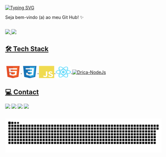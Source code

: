 [![Typing SVG](https://readme-typing-svg.demolab.com?font=Fira+Code&pause=1000&color=F7F7F7&width=435&lines=Ol%C3%A1!+Eu+sou+a+Adriana+Mota+Wutke!+%F0%9F%96%90%F0%9F%8F%BC)](https://git.io/typing-svg)


Seja bem-vindo (a) ao meu Git Hub! ✨ 

##

<div>
  <a href="https://github.com/dricaamw">
  <img height="180em" src="https://github-readme-stats.vercel.app/api/top-langs/?username=dricaamw&hide_title=true&layout=normal&langs_count=16&theme=dracula"/>
  <img height="180em" src="https://github-readme-stats.vercel.app/api?username=dricaamw&hide_title=true&show_icons=true&theme=dracula&include_all_commits=true&count_private=true"/>
</div>

##

## 🛠️ Tech Stack

<div style="display: inline_block"><br>
  <img align="center" alt="Drica-HTML" height="40" width="50" src="https://raw.githubusercontent.com/devicons/devicon/master/icons/html5/html5-original.svg">
  <img align="center" alt="Drica-CSS" height="40" width="50" src="https://raw.githubusercontent.com/devicons/devicon/master/icons/css3/css3-original.svg">
  <img align="center" alt="Drica-Js" height="40" width="50" src="https://raw.githubusercontent.com/devicons/devicon/master/icons/javascript/javascript-plain.svg">
  <img align="center" alt="Drica-React" height="40" width="50" src="https://raw.githubusercontent.com/devicons/devicon/master/icons/react/react-original.svg">  
  <img align="center" alt="Drica-NodeJs" height="40" width="50" src="https://cdn.jsdelivr.net/gh/devicons/devicon@latest/icons/nodejs/nodejs-plain-wordmark.svg">         
</div>  
               
##

## 💻 Contact

<div> 
  <a href="https://www.instagram.com/adrianaamwutke" target="_blank"><img src="https://img.shields.io/badge/-Instagram-%23E4405F?style=for-the-badge&logo=instagram&logoColor=white" target="_blank"></a>
 	<a href="https://discord.gg/9xnqHcat" target="_blank"><img src="https://img.shields.io/badge/Discord-7289DA?style=for-the-badge&logo=discord&logoColor=white" target="_blank"></a> 
  <a href = "mailto:adrianamw.dev@gmail.com"><img src="https://img.shields.io/badge/-Gmail-%23333?style=for-the-badge&logo=gmail&logoColor=white" target="_blank"></a>
  <a href="https://www.linkedin.com/in/adriana-mota-wutke-858a552a1" target="_blank"><img src="https://img.shields.io/badge/-LinkedIn-%230077B5?style=for-the-badge&logo=linkedin&logoColor=white" target="_blank"></a>   
</div>

##

<picture>
  <source media="(prefers-color-scheme: dark)" srcset="https://raw.githubusercontent.com/dricaamw/dricaamw/output/github-contribution-grid-snake-dark.svg">
  <source media="(prefers-color-scheme: light)" srcset="https://raw.githubusercontent.com/dricaamw/dricaamw/output/github-contribution-grid-snake.svg">
  <img alt="github contribution grid snake animation" src="https://raw.githubusercontent.com/dricaamw/dricaamw/output/github-contribution-grid-snake.svg">
</picture>








